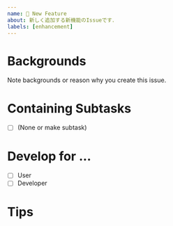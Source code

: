 ```yaml
---
name: 🚀 New Feature
about: 新しく追加する新機能のIssueです．
labels: [enhancement]
---
```


# Backgrounds
Note backgrounds or reason why you create this issue.

# Containing Subtasks
- [ ] (None or make subtask)

# Develop for ...
- [ ] User
- [ ] Developer

# Tips
